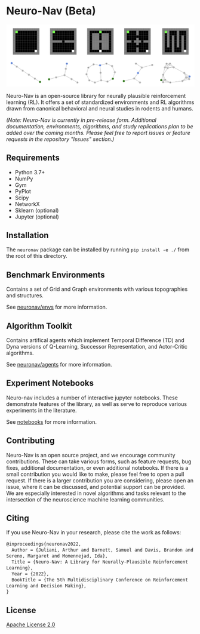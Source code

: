 # Neuro-Nav (Beta)

![Example environments](/images/banner.png)

Neuro-Nav is an open-source library for neurally plausible reinforcement learning (RL). It offers a set of standardized environments and RL algorithms drawn from canonical behavioral and neural studies in rodents and humans. 

*(Note: Neuro-Nav is currently in pre-release form. Additional documentation, environments, algorithms, and study replications plan to be added over the coming months. Please feel free to report issues or feature requests in the repository "Issues" section.)*

## Requirements

* Python 3.7+
* NumPy
* Gym
* PyPlot
* Scipy
* NetworkX
* Sklearn (optional)
* Jupyter (optional)

## Installation

The `neuronav` package can be installed by running `pip install -e ./` from the root of this directory.

## Benchmark Environments

Contains a set of Grid and Graph environments with various topographies and structures.

See [neuronav/envs](./neuronav/envs) for more information.

## Algorithm Toolkit

Contains artifical agents which implement Temporal Difference (TD) and Dyna versions of Q-Learning, Successor Representation, and Actor-Critic algorithms.

See [neuronav/agents](./neuronav/agents) for more information.

## Experiment Notebooks

Neuro-nav includes a number of interactive jupyter notebooks. These demonstrate features of the library, as well as serve to reproduce various experiments in the literature.

See [notebooks](./notebooks) for more information.

## Contributing

Neuro-Nav is an open source project, and we encourage community contributions. 
These can take various forms, such as feature requests, bug fixes, additional documentation, or even additional notebooks. 
If there is a small contribution you would like to make, please feel free to open a pull request. 
If there is a larger contribution you are considering, please open an issue, where it can be discussed, and potential support can be provided. 
We are especially interested in novel algorithms and tasks relevant to the intersection of the neuroscience machine learning communities.

## Citing

If you use Neuro-Nav in your research, please cite the work as follows:

```
@inproceedings{neuronav2022,
  Author = {Juliani, Arthur and Barnett, Samuel and Davis, Brandon and Sereno, Margaret and Momennejad, Ida},
  Title = {Neuro-Nav: A Library for Neurally-Plausible Reinforcement Learning},
  Year = {2022},
  BookTitle = {The 5th Multidisciplinary Conference on Reinforcement Learning and Decision Making},
}
```

## License

[Apache License 2.0](./LICENSE.md)
